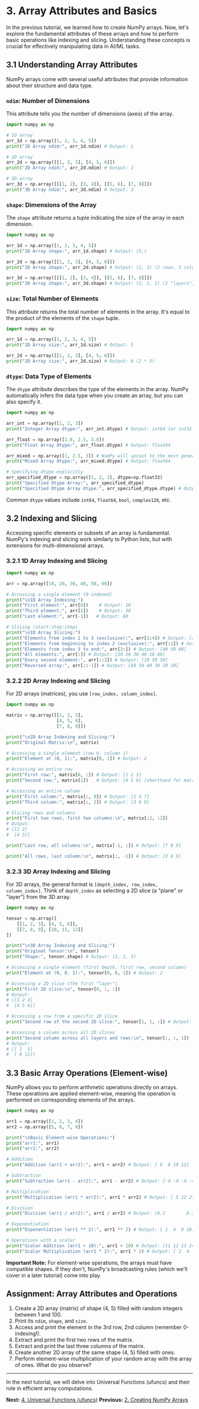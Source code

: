 # 3. Array Attributes and Basics

In the previous tutorial, we learned how to create NumPy arrays. Now, let's explore the fundamental attributes of these arrays and how to perform basic operations like indexing and slicing. Understanding these concepts is crucial for effectively manipulating data in AI/ML tasks.

## 3.1 Understanding Array Attributes

NumPy arrays come with several useful attributes that provide information about their structure and data type.

### `ndim`: Number of Dimensions

This attribute tells you the number of dimensions (axes) of the array.

```python
import numpy as np

# 1D array
arr_1d = np.array([1, 2, 3, 4, 5])
print("1D Array ndim:", arr_1d.ndim) # Output: 1

# 2D array
arr_2d = np.array([[1, 2, 3], [4, 5, 6]])
print("2D Array ndim:", arr_2d.ndim) # Output: 2

# 3D array
arr_3d = np.array([[[1, 2], [3, 4]], [[5, 6], [7, 8]]])
print("3D Array ndim:", arr_3d.ndim) # Output: 3
```

### `shape`: Dimensions of the Array

The `shape` attribute returns a tuple indicating the size of the array in each dimension.

```python
import numpy as np

arr_1d = np.array([1, 2, 3, 4, 5])
print("1D Array shape:", arr_1d.shape) # Output: (5,)

arr_2d = np.array([[1, 2, 3], [4, 5, 6]])
print("2D Array shape:", arr_2d.shape) # Output: (2, 3) (2 rows, 3 columns)

arr_3d = np.array([[[1, 2], [3, 4]], [[5, 6], [7, 8]]])
print("3D Array shape:", arr_3d.shape) # Output: (2, 2, 2) (2 "layers", 2 rows, 2 columns)
```

### `size`: Total Number of Elements

This attribute returns the total number of elements in the array. It's equal to the product of the elements of the `shape` tuple.

```python
import numpy as np

arr_1d = np.array([1, 2, 3, 4, 5])
print("1D Array size:", arr_1d.size) # Output: 5

arr_2d = np.array([[1, 2, 3], [4, 5, 6]])
print("2D Array size:", arr_2d.size) # Output: 6 (2 * 3)
```

### `dtype`: Data Type of Elements

The `dtype` attribute describes the type of the elements in the array. NumPy automatically infers the data type when you create an array, but you can also specify it.

```python
import numpy as np

arr_int = np.array([1, 2, 3])
print("Integer Array dtype:", arr_int.dtype) # Output: int64 (or int32 depending on system)

arr_float = np.array([1.0, 2.5, 3.0])
print("Float Array dtype:", arr_float.dtype) # Output: float64

arr_mixed = np.array([1, 2.5, 3]) # NumPy will upcast to the most general type
print("Mixed Array dtype:", arr_mixed.dtype) # Output: float64

# Specifying dtype explicitly
arr_specified_dtype = np.array([1, 2, 3], dtype=np.float32)
print("Specified Dtype Array:", arr_specified_dtype)
print("Specified Dtype Array dtype:", arr_specified_dtype.dtype) # Output: float32
```

Common `dtype` values include `int64`, `float64`, `bool`, `complex128`, etc.

## 3.2 Indexing and Slicing

Accessing specific elements or subsets of an array is fundamental. NumPy's indexing and slicing work similarly to Python lists, but with extensions for multi-dimensional arrays.

### 3.2.1 1D Array Indexing and Slicing

```python
import numpy as np

arr = np.array([10, 20, 30, 40, 50, 60])

# Accessing a single element (0-indexed)
print("\n1D Array Indexing:")
print("First element:", arr[0])    # Output: 10
print("Third element:", arr[2])    # Output: 30
print("Last element:", arr[-1])   # Output: 60

# Slicing (start:stop:step)
print("\n1D Array Slicing:")
print("Elements from index 1 to 3 (exclusive):", arr[1:4]) # Output: [20 30 40]
print("Elements from beginning to index 2 (exclusive):", arr[:2]) # Output: [10 20]
print("Elements from index 3 to end:", arr[3:]) # Output: [40 50 60]
print("All elements:", arr[:]) # Output: [10 20 30 40 50 60]
print("Every second element:", arr[::2]) # Output: [10 30 50]
print("Reversed array:", arr[::-1]) # Output: [60 50 40 30 20 10]
```

### 3.2.2 2D Array Indexing and Slicing

For 2D arrays (matrices), you use `[row_index, column_index]`.

```python
import numpy as np

matrix = np.array([[1, 2, 3],
                   [4, 5, 6],
                   [7, 8, 9]])

print("\n2D Array Indexing and Slicing:")
print("Original Matrix:\n", matrix)

# Accessing a single element (row 0, column 1)
print("Element at (0, 1):", matrix[0, 1]) # Output: 2

# Accessing an entire row
print("First row:", matrix[0, :]) # Output: [1 2 3]
print("Second row:", matrix[1])   # Output: [4 5 6] (shorthand for matrix[1, :])

# Accessing an entire column
print("First column:", matrix[:, 0]) # Output: [1 4 7]
print("Third column:", matrix[:, 2]) # Output: [3 6 9]

# Slicing rows and columns
print("First two rows, first two columns:\n", matrix[:2, :2])
# Output:
# [[1 2]
#  [4 5]]

print("Last row, all columns:\n", matrix[-1, :]) # Output: [7 8 9]

print("All rows, last column:\n", matrix[:, -1]) # Output: [3 6 9]
```

### 3.2.3 3D Array Indexing and Slicing

For 3D arrays, the general format is `[depth_index, row_index, column_index]`. Think of `depth_index` as selecting a 2D slice (a "plane" or "layer") from the 3D array.

```python
import numpy as np

tensor = np.array([
    [[1, 2, 3], [4, 5, 6]],
    [[7, 8, 9], [10, 11, 12]]
])

print("\n3D Array Indexing and Slicing:")
print("Original Tensor:\n", tensor)
print("Shape:", tensor.shape) # Output: (2, 2, 3)

# Accessing a single element (first depth, first row, second column)
print("Element at (0, 0, 1):", tensor[0, 0, 1]) # Output: 2

# Accessing a 2D slice (the first "layer")
print("First 2D slice:\n", tensor[0, :, :])
# Output:
# [[1 2 3]
#  [4 5 6]]

# Accessing a row from a specific 2D slice
print("Second row of the second 2D slice:", tensor[1, 1, :]) # Output: [10 11 12]

# Accessing a column across all 2D slices
print("Second column across all layers and rows:\n", tensor[:, :, 1])
# Output:
# [[ 2  5]
#  [ 8 11]]
```

## 3.3 Basic Array Operations (Element-wise)

NumPy allows you to perform arithmetic operations directly on arrays. These operations are applied element-wise, meaning the operation is performed on corresponding elements of the arrays.

```python
import numpy as np

arr1 = np.array([1, 2, 3, 4])
arr2 = np.array([5, 6, 7, 8])

print("\nBasic Element-wise Operations:")
print("arr1:", arr1)
print("arr2:", arr2)

# Addition
print("Addition (arr1 + arr2):", arr1 + arr2) # Output: [ 6  8 10 12]

# Subtraction
print("Subtraction (arr1 - arr2):", arr1 - arr2) # Output: [-4 -4 -4 -4]

# Multiplication
print("Multiplication (arr1 * arr2):", arr1 * arr2) # Output: [ 5 12 21 32]

# Division
print("Division (arr1 / arr2):", arr1 / arr2) # Output: [0.2        0.33333333 0.42857143 0.5       ]

# Exponentiation
print("Exponentiation (arr1 ** 2):", arr1 ** 2) # Output: [ 1  4  9 16]

# Operations with a scalar
print("Scalar Addition (arr1 + 10):", arr1 + 10) # Output: [11 12 13 14]
print("Scalar Multiplication (arr1 * 2):", arr1 * 2) # Output: [ 2  4  6  8]
```

**Important Note:** For element-wise operations, the arrays must have compatible shapes. If they don't, NumPy's broadcasting rules (which we'll cover in a later tutorial) come into play.

## Assignment: Array Attributes and Operations

1.  Create a 2D array (matrix) of shape (4, 5) filled with random integers between 1 and 100.
2.  Print its `ndim`, `shape`, and `size`.
3.  Access and print the element in the 3rd row, 2nd column (remember 0-indexing!).
4.  Extract and print the first two rows of the matrix.
5.  Extract and print the last three columns of the matrix.
6.  Create another 2D array of the same shape (4, 5) filled with ones.
7.  Perform element-wise multiplication of your random array with the array of ones. What do you observe?

---

In the next tutorial, we will delve into Universal Functions (ufuncs) and their role in efficient array computations.

**Next:** [4. Universal Functions (ufuncs)](04_universal_functions_ufuncs.md)
**Previous:** [2. Creating NumPy Arrays](02_creating_numpy_arrays.md)
